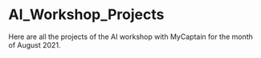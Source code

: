 # AI_Workshop_Projects
Here are all the projects of the AI workshop with MyCaptain for the month of August 2021. 
